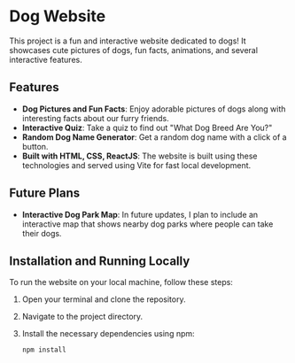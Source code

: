 # Dog Website

This project is a fun and interactive website dedicated to dogs! It showcases cute pictures of dogs, fun facts, animations, and several interactive features.

## Features
- **Dog Pictures and Fun Facts**: Enjoy adorable pictures of dogs along with interesting facts about our furry friends.
- **Interactive Quiz**: Take a quiz to find out "What Dog Breed Are You?" 
- **Random Dog Name Generator**: Get a random dog name with a click of a button.
- **Built with HTML, CSS, ReactJS**: The website is built using these technologies and served using Vite for fast local development.

## Future Plans
- **Interactive Dog Park Map**: In future updates, I plan to include an interactive map that shows nearby dog parks where people can take their dogs.

## Installation and Running Locally
To run the website on your local machine, follow these steps:

1. Open your terminal and clone the repository.
2. Navigate to the project directory.
3. Install the necessary dependencies using npm:

   ```bash
   npm install
